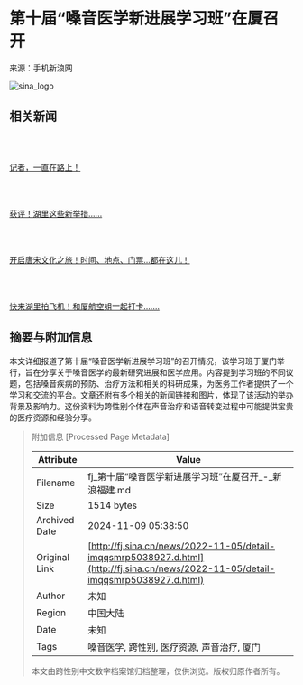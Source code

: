 # 第十届“嗓音医学新进展学习班”在厦召开

来源：手机新浪网

![sina_logo](https://n.sinaimg.cn/www/index/sina_logo.png)

## 相关新闻

![记者，一直在路上！](data:image/png;base64,iVBORw0KGgoAAAANSUhEUgAAAEcAAAAiAQMAAAA3R1a1AAAAA1BMVEUAAACnej3aAAAAAXRSTlMAQObYZgAAAAxJREFUGNNjGAVUBwABVAAB3ayOSgAAAABJRU5ErkJggg==)

[记者，一直在路上！](https://fj.sina.cn/hulitoutiao/2024-11-08/detail-incvinss3986431.d.html?vt=4)

![获评！湖里这些新举措......](data:image/png;base64,iVBORw0KGgoAAAANSUhEUgAAAEcAAAAiAQMAAAA3R1a1AAAAA1BMVEUAAACnej3aAAAAAXRSTlMAQObYZgAAAAxJREFUGNNjGAVUBwABVAAB3ayOSgAAAABJRU5ErkJggg==)

[获评！湖里这些新举措......](https://fj.sina.cn/hulitoutiao/2024-11-08/detail-incvinsq8884663.d.html?vt=4)

![开启唐宋文化之旅！时间、地点、门票...都在这儿！](data:image/png;base64,iVBORw0KGgoAAAANSUhEUgAAAEcAAAAiAQMAAAA3R1a1AAAAA1BMVEUAAACnej3aAAAAAXRSTlMAQObYZgAAAAxJREFUGNNjGAVUBwABVAAB3ayOSgAAAABJRU5ErkJggg==)

[开启唐宋文化之旅！时间、地点、门票...都在这儿！](https://fj.sina.cn/hulitoutiao/2024-11-08/detail-incvinsu0749256.d.html?vt=4)

![快来湖里拍飞机！和厦航空姐一起打卡.......](data:image/png;base64,iVBORw0KGgoAAAANSUhEUgAAAEcAAAAiAQMAAAA3R1a1AAAAA1BMVEUAAACnej3aAAAAAXRSTlMAQObYZgAAAAxJREFUGNNjGAVUBwABVAAB3ayOSgAAAABJRU5ErkJggg==)

[快来湖里拍飞机！和厦航空姐一起打卡.......](https://fj.sina.cn/hulitoutiao/2024-11-07/detail-incvfpze0928578.d.html?vt=4)

## 摘要与附加信息

<!-- tcd_abstract -->
本文详细报道了第十届“嗓音医学新进展学习班”的召开情况，该学习班于厦门举行，旨在分享关于嗓音医学的最新研究进展和医学应用。内容提到学习班的不同议题，包括嗓音疾病的预防、治疗方法和相关的科研成果，为医务工作者提供了一个学习和交流的平台。文章还附有多个相关的新闻链接和图片，体现了该活动的举办背景及影响力。这份资料为跨性别个体在声音治疗和语音转变过程中可能提供宝贵的医疗资源和经验分享。
<!-- tcd_abstract_end -->

> 附加信息 [Processed Page Metadata]
>
> | Attribute       | Value                                  |
> |-----------------|----------------------------------------|
> | Filename        | fj_第十届“嗓音医学新进展学习班”在厦召开_-_新浪福建.md                             |
> | Size            | 1514 bytes                           |
> | Archived Date   | 2024-11-09 05:38:50                             |
> | Original Link   | [http://fj.sina.cn/news/2022-11-05/detail-imqqsmrp5038927.d.html](http://fj.sina.cn/news/2022-11-05/detail-imqqsmrp5038927.d.html)                       |
> | Author          | 未知                               |
> | Region          | 中国大陆                               |
> | Date            | 未知                                 |
> | Tags            | 嗓音医学, 跨性别, 医疗资源, 声音治疗, 厦门                                 |
>
> 本文由跨性别中文数字档案馆归档整理，仅供浏览。版权归原作者所有。
>